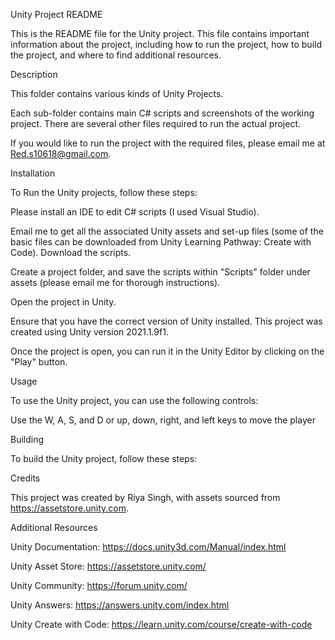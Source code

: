 Unity Project README

This is the README file for the Unity project. This file contains important information about the project, including how to run the project, how to build the project, and where to find additional resources.

Description

This folder contains various kinds of Unity Projects.

Each sub-folder contains main C# scripts and screenshots of the working project. There are several other files required to run the actual project.

If you would like to run the project with the required files, please email me at Red.s10618@gmail.com.



Installation

To Run the Unity projects, follow these steps:


Please install an IDE to edit C# scripts (I used Visual Studio).

Email me to get all the associated Unity assets and set-up files (some of the basic files can be downloaded from Unity Learning Pathway: Create with Code).
Download the scripts.

Create a project folder, and save the scripts within "Scripts" folder under assets (please email me for thorough instructions).

Open the project in Unity.

Ensure that you have the correct version of Unity installed. This project was created using Unity version 2021.1.9f1.

Once the project is open, you can run it in the Unity Editor by clicking on the "Play" button.


Usage

To use the Unity project, you can use the following controls:


Use the W, A, S, and D or up, down, right, and left keys to move the player


Building

To build the Unity project, follow these steps:


Credits

This project was created by Riya Singh, with assets sourced from https://assetstore.unity.com.


Additional Resources

Unity Documentation: https://docs.unity3d.com/Manual/index.html

Unity Asset Store: https://assetstore.unity.com/

Unity Community: https://forum.unity.com/

Unity Answers: https://answers.unity.com/index.html

Unity Create with Code: https://learn.unity.com/course/create-with-code
